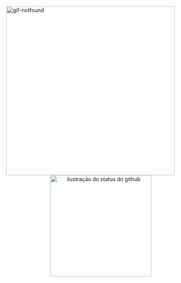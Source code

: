 <img align="left" alt="gif-notfound" height="450" margin-left="1" src="https://i.imgur.com/6DkxNUU.png">

```JavaScript
                       ︵⊹︵︵︵⊹︵︵ ୨୧ ︵︵⊹︵︵︵⊹︵
                                 𝑎𝑐𝑎𝑑𝑒𝑚𝑖𝑐 𝑜𝑓                                       
                       𝑠𝑦𝑠𝑡𝑒𝑚𝑠 𝑎𝑛𝑎𝑙𝑦𝑠𝑖𝑠 𝑎𝑛𝑑 𝑑𝑒𝑣𝑒𝑙𝑜𝑝𝑚𝑒𝑛𝑡
                       ︶︶︶︶︶︶︶︶︶︶︶︶︶︶︶︶︶

                       ⁺⊹ 𝑎𝑏𝑜𝑢𝑡 𝑚𝑒 !

                       𐙚 ▸ 𝑒𝑟𝑖𝑐𝑎 (𝑒𝑟𝑖) ꒰ 23 ꒰ 𝑒𝑛𝑓𝑝
                       𐙚 ▸ 𝑠ℎ𝑒/ℎ𝑒𝑟 ꒰ 𝑏𝑟𝑎𝑧𝑖𝑙𝑖𝑎𝑛 ꒰ (𝑝𝑡/𝑏𝑟 + 𝑒𝑛𝑔𝑙𝑖𝑠ℎ)
                       𐙚 ▸ 𝑚𝑎𝑐𝘩𝑖𝑛𝑒 𝑙𝑒𝑎𝑟𝑛𝑖𝑛𝑔 𝑖𝑛𝑡𝑒𝑟𝑛 
                       𐙚   ┗ ▸ 𝑓𝑜𝑐𝑢𝑠 𝑜𝑛 𝑑𝑎𝑡𝑎 𝑠𝑐𝑖𝑒𝑛𝑐𝑒 𝑎𝑛𝑑 𝑎𝑛𝑎𝑙𝑦𝑠𝑖𝑠
                       𐙚 ▸ 𝑠𝑡𝑢𝑑𝑦𝑖𝑛𝑔
                           ┗ ꒰ 𝑠𝑡𝑎𝑡𝑖𝑠𝑡𝑖𝑐𝑠
                             ꒰ 𝑑𝑎𝑡𝑎 𝑎𝑛𝑎𝑙𝑦𝑠𝑖𝑠
                             ꒰ 𝑝𝑜𝑤𝑒𝑟 𝑏𝑖
                             ꒰ 𝑒𝑛𝑔𝑙𝑖𝑠ℎ

```
          
                        
<div align="center">
<img src="https://github-readme-stats.vercel.app/api/top-langs/?username=ericasousaa&layout=compact&show_icons=true&title_color=ed7599&text_color=ed7599&icon_color=660033&bg_color=f4e8e8&cache_seconds=2300" alt="ilustração do status do github" width="270">
</div>


